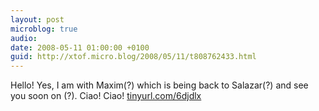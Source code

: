 ```yaml
---
layout: post
microblog: true
audio: 
date: 2008-05-11 01:00:00 +0100
guid: http://xtof.micro.blog/2008/05/11/t808762433.html
---
```

Hello! Yes, I am with Maxim(?) which is being back to Salazar(?) and see you soon on (?). Ciao! Ciao!
[tinyurl.com/6djdlx](http://tinyurl.com/6djdlx)
